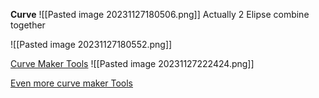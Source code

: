 **Curve**
![[Pasted image 20231127180506.png]]
Actually 2 Elipse combine together

![[Pasted image 20231127180552.png]]

[Curve Maker Tools](https://www.shapedivider.app/)
![[Pasted image 20231127222424.png]]

[Even more curve maker Tools](https://haikei.app/)

